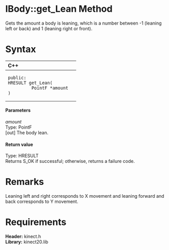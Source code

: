 IBody::get\_Lean Method  
=======================  

Gets the amount a body is leaning, which is a number between -1 (leaning left or back) and 1 (leaning right or front). <span id="syntaxSection"></span>

Syntax  
======  

<table>
<colgroup>
<col width="100%" />
</colgroup>
<thead>
<tr class="header">
<th align="left">C++</th>
</tr>
</thead>
<tbody>
<tr class="odd">
<td align="left"><pre><code>public:  
HRESULT get_Lean(  
         PointF *amount  
)</code></pre></td>
</tr>
</tbody>
</table>

<span id="ID4EG"></span>
#### Parameters  

*amount*    
Type: PointF  
[out] The body lean.  

<span id="ID4EP"></span>
#### Return value  

Type: HRESULT  
Returns S\_OK if successful; otherwise, returns a failure code.  

<span id="remarks"></span>

Remarks  
=======  

Leaning left and right corresponds to X movement and leaning forward and back corresponds to Y movement.  

<span id="requirements"></span>

Requirements  
============  

**Header:** kinect.h  
**Library:** kinect20.lib  



<!--Please do not edit the data in the comment block below.-->
<!--
TOCTitle : get_Lean Method
RLTitle : IBody::get_Lean Method
KeywordK : get_Lean method
KeywordK : IBody::get_Lean method
KeywordF : IBody::get_Lean
KeywordF : get_Lean
KeywordF : Microsoft.Kinect.kinect.IBody.get_Lean(PointF@)
KeywordA : M:Microsoft.Kinect.kinect.IBody.get_Lean(PointF@)
AssetID : M:Microsoft.Kinect.kinect.IBody.get_Lean(PointF@)
Locale : en-us
CommunityContent : 1
APIType : Managed
APILocation : 
APIName : Microsoft.Kinect.kinect.IBody::get_Lean
TargetOS : Windows
TopicType : kbSyntax
DevLang : C++
DocSet : K4Wv2
ProjType : K4Wv2Proj
Technology : Kinect for Windows
Product : Kinect for Windows SDK v2
productversion : 20
-->
